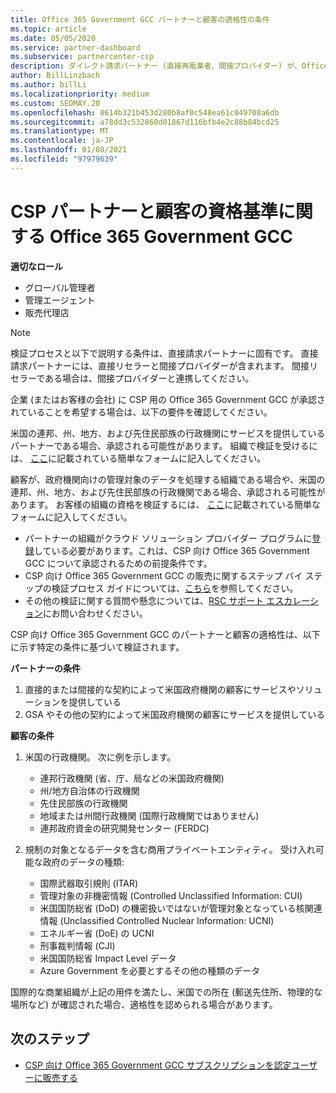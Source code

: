 ```yaml
---
title: Office 365 Government GCC パートナーと顧客の適格性の条件
ms.topic: article
ms.date: 05/05/2020
ms.service: partner-dashboard
ms.subservice: partnercenter-csp
description: ダイレクト請求パートナー (直接再販業者、間接プロバイダー) が、Office 365 Government 用の CSP 用の GCC 用のパートナーと顧客を検証する手順について説明します。
author: BillLinzbach
ms.author: billLi
ms.localizationpriority: medium
ms.custom: SEOMAY.20
ms.openlocfilehash: 8614b321b453d280b8af0c548ea61c049708a6db
ms.sourcegitcommit: a78dd3c532860d01867d116bfb4e2c88b84bcd25
ms.translationtype: MT
ms.contentlocale: ja-JP
ms.lasthandoff: 01/08/2021
ms.locfileid: "97979639"
---
```

# <a name="office-365-government-gcc-for-csp-partner-and-customer-eligibility-criteria"></a>CSP パートナーと顧客の資格基準に関する Office 365 Government GCC 

**適切なロール**

- グローバル管理者
- 管理エージェント
- 販売代理店

>[!NOTE]
>検証プロセスと以下で説明する条件は、直接請求パートナーに固有です。 直接請求パートナーには、直接リセラーと間接プロバイダーが含まれます。  間接リセラーである場合は、間接プロバイダーと連携してください。

企業 (またはお客様の会社) に CSP 用の Office 365 Government GCC が承認されていることを希望する場合は、以下の要件を確認してください。

米国の連邦、州、地方、および先住民部族の行政機関にサービスを提供しているパートナーである場合、承認される可能性があります。 組織で検証を受けるには、 [ここ](https://products.office.com/government/eligibility-validation?ReqType=CSPPartner)に記載されている簡単なフォームに記入してください。

顧客が、政府機関向けの管理対象のデータを処理する組織である場合や、米国の連邦、州、地方、および先住民部族の行政機関である場合、承認される可能性があります。 お客様の組織の資格を検証するには、 [ここ](https://products.office.com/government/eligibility-validation?ReqType=CSPCustomer)に記載されている簡単なフォームに記入してください。 

-   パートナーの組織がクラウド ソリューション プロバイダー プログラムに[登録](https://partnercenter.microsoft.com/partner/cloud-solution-provider)している必要があります。これは、CSP 向け Office 365 Government GCC について承認されるための前提条件です。
-   CSP 向け Office 365 Government GCC の販売に関するステップ バイ ステップの検証プロセス ガイドについては、[こちら](https://go.microsoft.com/fwlink/?linkid=2007323)を参照してください。
-   その他の検証に関する質問や懸念については、[RSC サポート エスカレーション](mailto:usgcce@microsoft.com)にお問い合わせください。

CSP 向け Office 365 Government GCC のパートナーと顧客の適格性は、以下に示す特定の条件に基づいて検証されます。

**パートナーの条件**
1.  直接的または間接的な契約によって米国政府機関の顧客にサービスやソリューションを提供している
2.  GSA やその他の契約によって米国政府機関の顧客にサービスを提供している

**顧客の条件**
1.  米国の行政機関。 次に例を示します。
 
    -  連邦行政機関 (省、庁、局などの米国政府機関)
    -   州/地方自治体の行政機関 
    -   先住民部族の行政機関
    -   地域または州間行政機関 (国際行政機関ではありません)
    -   連邦政府資金の研究開発センター (FERDC)

2.  規制の対象となるデータを含む商用プライベートエンティティ。 受け入れ可能な政府のデータの種類: 
    -   国際武器取引規則 (ITAR)
    -   管理対象の非機密情報 (Controlled Unclassified Information: CUI)
    -   米国国防総省 (DoD) の機密扱いではないが管理対象となっている核関連情報 (Unclassified Controlled Nuclear Information: UCNI)
    -   エネルギー省 (DoE) の UCNI
    -   刑事裁判情報 (CJI)
    -   米国国防総省 Impact Level データ
    -   Azure Government を必要とするその他の種類のデータ

国際的な商業組織が上記の用件を満たし、米国での所在 (郵送先住所、物理的な場所など) が確認された場合、適格性を認められる場合があります。

## <a name="next-steps"></a>次のステップ

- [CSP 向け Office 365 Government GCC サブスクリプションを認定ユーザーに販売する](csp-gcc-overview.md)